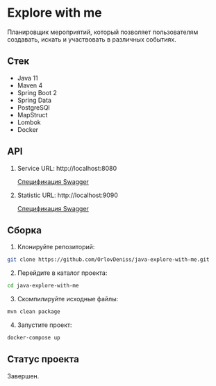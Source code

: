 # Explore with me
Планировщик мероприятий, который позволяет пользователям создавать, искать и участвовать в различных событиях.

## Стек
- Java 11
- Maven 4
- Spring Boot 2
- Spring Data
- PostgreSQl
- MapStruct
- Lombok
- Docker

## API
1) Service URL: http://localhost:8080 

    [Спецификация Swagger](https://app.swaggerhub.com/apis/ORLOVDENISM/explore-with-me/1.0.0)

2) Statistic URL: http://localhost:9090

    [Спецификация Swagger](https://app.swaggerhub.com/apis/ORLOVDENISM/java-explore-with-me/1.0.0)

## Сборка
1. Клонируйте репозиторий:
```Bash
git clone https://github.com/OrlovDeniss/java-explore-with-me.git
```
2. Перейдите в каталог проекта: 
```Bash
cd java-explore-with-me
```
3. Скомпилируйте исходные файлы:
```Bash
mvn clean package
```
4. Запустите проект:
```Bash
docker-compose up
```
## Статус проекта
Завершен.
